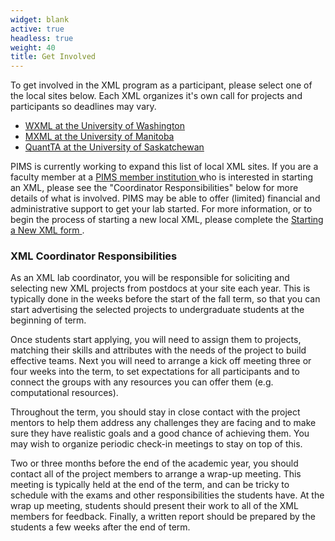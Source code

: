 ```yaml
---
widget: blank
active: true
headless: true
weight: 40
title: Get Involved
---
```


To get involved in the XML program as a participant, please select one of the
local sites below.  Each XML organizes it's own call for projects and
participants so deadlines may vary.

  * [WXML at the University of Washington <i class="fa fa-external-link"></i>](https://wxml.math.washington.edu/)
  * [MXML at the University of
    Manitoba <i class="fa fa-external-link"></i>](https://sites.google.com/view/mxml/home)
  * [QuantTA at the University of
    Saskatchewan <i class="fa fa-external-link"></i>](https://artsandscience.usask.ca/quanta/)


PIMS is currently working to expand this list of local XML sites. If you are a
faculty member at a [PIMS member institution <i class="fa
fa-external-link"></i>](https://www.pims.math.ca/pims-sites) who is interested
in starting an XML, please see the "Coordinator Responsibilities" below for
more details of what is involved. PIMS may be able to offer (limited) financial
and administrative support to get your lab started. For more information, or to
begin the process of starting a new local XML, please complete the [Starting a
New XML form <i class="fa fa-external-link"></i>](https://www.pims.math.ca/form/create-a-new-xml).


### XML Coordinator Responsibilities
As an XML lab coordinator, you will be responsible for soliciting and selecting
new XML projects from postdocs at your site each year. This is typically done in
the weeks before the start of the fall term, so that you can start advertising
the selected projects to undergraduate students at the beginning of term.

Once students start applying, you will need to assign them to projects, matching
their skills and attributes with the needs of the project to build effective
teams. Next you will need to arrange a kick off meeting three or four weeks into
the term, to set expectations for all participants and to connect the groups
with any resources you can offer them (e.g. computational resources).

Throughout the term, you should stay in close contact with the project mentors
to help them address any challenges they are facing and to make sure they have
realistic goals and a good chance of achieving them. You may wish to organize
periodic check-in meetings to stay on top of this.

Two or three months before the end of the academic year, you should contact all
of the project members to arrange a wrap-up meeting. This meeting is typically
held at the end of the term, and can be tricky to schedule with the exams and
other responsibilities the students have. At the wrap up meeting, students
should present their work to all of the XML members for feedback. Finally, a
written report should be prepared by the students a few weeks after the end of
term.


